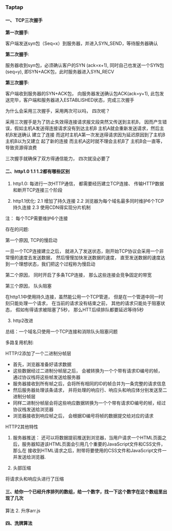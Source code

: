 ### Taptap
#### 一、 TCP三次握手

<b>第一次握手</b>:

客户端发送syn包（Seq=x）到服务器，并进入SYN_SEND，等待服务器确认

<b>第二次握手</b>:

服务器收到syn包，必须确认客户的SYN (ack=x+1), 同时自己也发送一个SYN包(seq=y), 即SYN+ACK包，此时服务器进入SYN_RECV

<b>第三次握手</b>:

客户端收到服务器的SYN+ACK包， 向服务器发送确认包ACK(ack=y+1), 此包发送完毕，客户端和服务器进入ESTABLISHED状态，完成三次握手

为什么会采用三次握手，采用两次可以吗， 四次呢？

采用三次握手是为了防止失效得连接请求报文段突然又传送到主机B， 因而产生错误，假如主机A发送得连接请求没有到达主机B
主机A就会重新发送请求，然后主机B发送确认 建立了连接 而这时主机A第一次发送得请求因为延迟原因到了主机B 主机B以为又建立
起了新的连接 而主机A这时就不理会主机B了 主机B会一直等， 导致资源得浪费

三次握手就确保了双方得通信能力， 四次就没必要了

#### 二、http1.0 1.1 1.2都有哪些区别

1. http1.0: 每进行一次HTTP通信， 都需要经历建立TCP连接、 传输HTTP数据和断开TCP连接三个阶段

2. http1.1优化:
   2.1 增加了持久连接
   2.2 浏览器为每个域名最多同时维护6个TCP持久连接
   2.3 使用CDN得实现分片机制

注： 每个TCP需要维护6个连接

存在的问题:

第一个原因, TCP的慢启动

一旦一个TCP连接建立之后， 就进入了发送状态，刚开始TCP协议会采用一个非常慢的速度去发送数据， 然后慢慢加快发送数据的速度，
直至发送数据的速度达到一个理想状态，我们把这个过程称为慢启动

第二个原因， 同时开启了多条TCP连接， 那么这些连接会竞争固定的带宽

第三个原因， 队头阻塞

在http1.1中使用持久连接，虽然能公用一个TCP管道， 但是在一个管道中同一时刻只能处理一个请求， 在当前的请求没有结束之前，
其他的请求只能处于阻塞状态， 假如有得请求被阻塞了5秒， 那么HTT后续排队都要延迟等待5秒

3. http2改进

总结：一个域名只使用一个TCP连接和消除队头阻塞问题

多路复用机制:

HTTP/2添加了一个二进制分帧层

* 首先，浏览器准备好请求数据
* 这些数据经过二进制分帧层之后， 会被转换为一个个带有请求ID编号的帧， 通过协议栈将这些帧发送给服务器
* 服务器接收到所有帧之后，会将所有相同的ID的帧合并为一条完整的请求信息
* 然后服务器处理该条请求， 并将处理的响应行、响应头和响应体分别发送至二进制分帧层
* 同样二进制分帧层会将这些响应数据转换为一个个带有请求ID编号的帧，经过协议栈发送给浏览器
* 浏览器接收到响应帧之后， 会根据ID编号将帧的数据提交给对应的请求

HTTP2其他特性
1. 服务器推送：
还可以将数据提前推送到浏览器，当用户请求一个HTML⻚面之后，服务器知道该HTML⻚面会引用几个重要的JavaScript文件和CSS文件，那么在 接收到HTML请求之后，附带将要使用的CSS文件和JavaScript文件一并发送给浏览器.

2. 头部压缩

将请求头和响应头进行了压缩

#### 三、给你一个已经升序排列的数组，给一个数字，找一下这个数字在这个数组里出现了几次

算法 2. 升序arr.js

#### 四、洗牌算法

